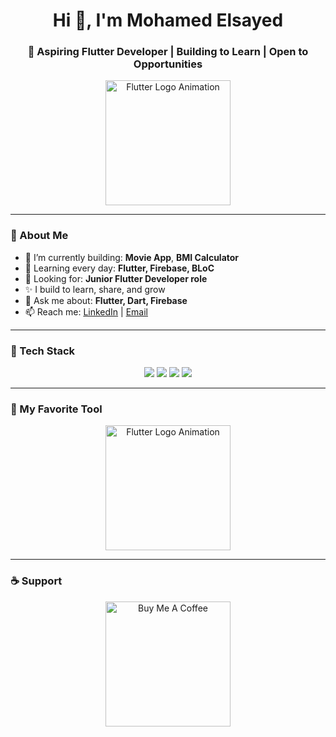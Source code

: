<h1 align="center">Hi 👋, I'm Mohamed Elsayed</h1>
<h3 align="center">💙 Aspiring Flutter Developer | Building to Learn | Open to Opportunities</h3>

<p align="center">
  <img src="https://raw.githubusercontent.com/dwyl/learn-flutter/master/img/flutter-logo.gif" alt="Flutter Logo Animation" width="200"/>
</p>

---

### 🧠 About Me

- 🔭 I’m currently building: **Movie App**, **BMI Calculator**
- 🌱 Learning every day: **Flutter, Firebase, BLoC**
- 💼 Looking for: **Junior Flutter Developer role**
- ✨ I build to learn, share, and grow
- 💬 Ask me about: **Flutter, Dart, Firebase**
- 📫 Reach me: [LinkedIn](https://www.linkedin.com/in/mohamed-elsayed-135a17277) | [Email](mailto:mhamadelsayed49@gmail.com)

---

### 🚀 Tech Stack

<p align="center">
  <img src="https://img.shields.io/badge/Dart-0175C2?style=for-the-badge&logo=dart&logoColor=white"/>
  <img src="https://img.shields.io/badge/Flutter-02569B?style=for-the-badge&logo=flutter&logoColor=white"/>
  <img src="https://img.shields.io/badge/Firebase-FFCA28?style=for-the-badge&logo=firebase&logoColor=black"/>
  <img src="https://img.shields.io/badge/BLoC-ECECEC?style=for-the-badge&logo=bloc&logoColor=blue"/>
</p>

---

### 📱 My Favorite Tool

<p align="center">
  <img src="https://raw.githubusercontent.com/dwyl/learn-flutter/master/img/flutter-logo.gif" alt="Flutter Logo Animation" width="200"/>
</p>

---

### ☕ Support

<p align="center">
  <a href="https://www.buymeacoffee.com/yourusername" target="_blank">
    <img src="https://cdn.buymeacoffee.com/buttons/v2/default-yellow.png" alt="Buy Me A Coffee" width="200" >
  </a>
</p>
